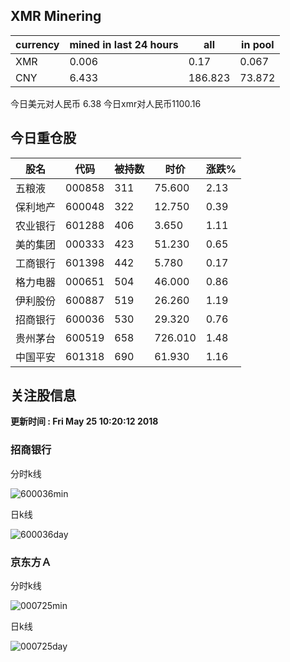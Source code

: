 ## XMR Minering

|currency|mined in last 24 hours|all|in pool|
|---|---|---|---|
|XMR|0.006|0.17|0.067|
|CNY|6.433|186.823|73.872|

今日美元对人民币 6.38	今日xmr对人民币1100.16


## 今日重仓股 

|股名|代码|被持数|时价|涨跌%|
|---|---|---|---|---|
|五粮液|000858|311|75.600|2.13|
|保利地产|600048|322|12.750|0.39|
|农业银行|601288|406|3.650|1.11|
|美的集团|000333|423|51.230|0.65|
|工商银行|601398|442|5.780|0.17|
|格力电器|000651|504|46.000|0.86|
|伊利股份|600887|519|26.260|1.19|
|招商银行|600036|530|29.320|0.76|
|贵州茅台|600519|658|726.010|1.48|
|中国平安|601318|690|61.930|1.16|

## 关注股信息
**更新时间 : Fri May 25 10:20:12 2018**
### 招商银行 
分时k线

![600036min](http://image.sinajs.cn/newchart/min/n/sh600036.gif)

日k线

![600036day](http://image.sinajs.cn/newchart/daily/n/sh600036.gif)

### 京东方Ａ 
分时k线

![000725min](http://image.sinajs.cn/newchart/min/n/sz000725.gif)

日k线

![000725day](http://image.sinajs.cn/newchart/daily/n/sz000725.gif)
